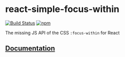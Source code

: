 # react-simple-focus-within

[![Build Status](https://travis-ci.org/okonet/react-simple-focus-within.svg)](https://travis-ci.org/okonet/react-simple-focus-within) [![npm](https://img.shields.io/npm/v/react-simple-focus-within.svg)](https://www.npmjs.com/package/react-simple-focus-within)

The missing JS API of the CSS `:focus-within` for React

## [Documentation](src/Readme.md)
